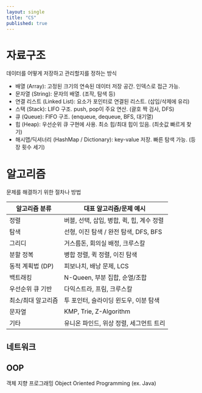 ```yaml
---
layout: single
title: "CS"
published: true
---
```


# 자료구조
데이터를 어떻게 저장하고 관리할지를 정하는 방식

* 배열 (Array): 고정된 크기의 연속된 데이터 저장 공간. 인덱스로 접근 가능.
* 문자열 (String): 문자의 배열. (조작, 탐색 등)
* 연결 리스트 (Linked List): 요소가 포인터로 연결된 리스트. (삽입/삭제에 유리)
* 스택 (Stack): LIFO 구조. push, pop이 주요 연산. (괄호 짝 검사, DFS)
* 큐 (Queue): FIFO 구조. (enqueue, dequeue, BFS, 대기열)
* 힙 (Heap): 우선순위 큐 구현에 사용. 최소 힙/최대 힙이 있음. (최솟값 빠르게 찾기)
* 해시맵/딕셔너리 (HashMap / Dictionary): key-value 저장. 빠른 탐색 가능. (등장 횟수 세기)


# 알고리즘
문제를 해결하기 위한 절차나 방법

| 알고리즘 분류         | 대표 알고리즘/문제 예시                             |
|----------------------|----------------------------------------------------|
| 정렬                 | 버블, 선택, 삽입, 병합, 퀵, 힙, 계수 정렬           |
| 탐색                 | 선형, 이진 탐색 / 완전 탐색, DFS, BFS               |
| 그리디               | 거스름돈, 회의실 배정, 크루스칼                     |
| 분할 정복            | 병합 정렬, 퀵 정렬, 이진 탐색                      |
| 동적 계획법 (DP)     | 피보나치, 배낭 문제, LCS                           |
| 백트래킹             | N-Queen, 부분 집합, 순열/조합                      |
| 우선순위 큐 기반     | 다익스트라, 프림, 크루스칼                         |
| 최소/최대 알고리즘   | 투 포인터, 슬라이딩 윈도우, 이분 탐색              |
| 문자열               | KMP, Trie, Z-Algorithm                             |
| 기타                 | 유니온 파인드, 위상 정렬, 세그먼트 트리            |


## 네트워크
## OOP

객체 지향 프로그래밍 Object Oriented Programming (ex. Java)
